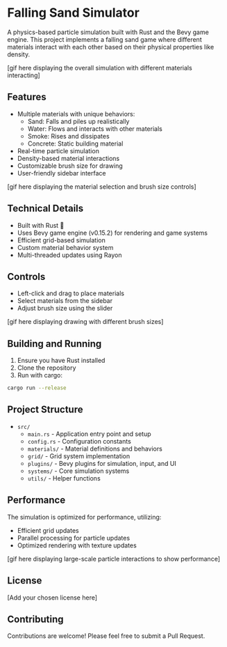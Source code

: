 # Falling Sand Simulator

A physics-based particle simulation built with Rust and the Bevy game engine. This project implements a falling sand game where different materials interact with each other based on their physical properties like density.

[gif here displaying the overall simulation with different materials interacting]

## Features

- Multiple materials with unique behaviors:
  - Sand: Falls and piles up realistically
  - Water: Flows and interacts with other materials
  - Smoke: Rises and dissipates
  - Concrete: Static building material
- Real-time particle simulation
- Density-based material interactions
- Customizable brush size for drawing
- User-friendly sidebar interface

[gif here displaying the material selection and brush size controls]

## Technical Details

- Built with Rust 🦀
- Uses Bevy game engine (v0.15.2) for rendering and game systems
- Efficient grid-based simulation
- Custom material behavior system
- Multi-threaded updates using Rayon

## Controls

- Left-click and drag to place materials
- Select materials from the sidebar
- Adjust brush size using the slider

[gif here displaying drawing with different brush sizes]

## Building and Running

1. Ensure you have Rust installed
2. Clone the repository
3. Run with cargo:
```bash
cargo run --release
```

## Project Structure

- `src/`
  - `main.rs` - Application entry point and setup
  - `config.rs` - Configuration constants
  - `materials/` - Material definitions and behaviors
  - `grid/` - Grid system implementation
  - `plugins/` - Bevy plugins for simulation, input, and UI
  - `systems/` - Core simulation systems
  - `utils/` - Helper functions

## Performance

The simulation is optimized for performance, utilizing:
- Efficient grid updates
- Parallel processing for particle updates
- Optimized rendering with texture updates

[gif here displaying large-scale particle interactions to show performance]

## License

[Add your chosen license here]

## Contributing

Contributions are welcome! Please feel free to submit a Pull Request.